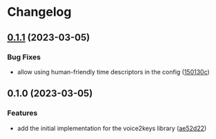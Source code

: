 # Changelog

## [0.1.1](https://github.com/majime-dev/voice2keys/compare/voice2keys-v0.1.0...voice2keys-v0.1.1) (2023-03-05)


### Bug Fixes

* allow using human-friendly time descriptors in the config ([150130c](https://github.com/majime-dev/voice2keys/commit/150130c5f4430134873921a3187d7a9235abdd2f))

## 0.1.0 (2023-03-05)


### Features

* add the initial implementation for the voice2keys library ([ae52d22](https://github.com/majime-dev/voice2keys/commit/ae52d2293fc626491b33c28cd805720e36719057))
